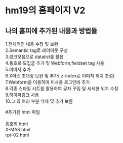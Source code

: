 # hm19의 홈페이지 V2
## 나의 홈피에 추가된 내용과 방법들

1.전체적인 내용 수정 및 보완<br>
2.Semantic tag로 레이아웃 구성<br>
3.링크모음으로 datalist를 활용<br>
4.동호회 모집글 추가 및 Webform,fieldset tag 사용<br>
5.이미지 추가<br>
6.X마스 초대장 보완 및 추가( z-index로 이미지 위치 조절)<br>
7.Webform을 이용하여 미사용 로그인바 추가<br>
8.각종 스타일 시트를 활용하여 글자 꾸밈 및 세세한 위치 수정<br>
9.하이퍼링크 사용<br>
10.그 외 여러 부분 삭제 및 추가 보완<br>

#추가된 html 파일<br><br>
동호회 html<br>
X-MAS html<br>
rpt-02 html

